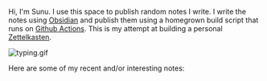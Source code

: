 Hi, I'm Sunu. I use this space to publish random notes I write. I write the notes 
using [Obsidian](https://obsidian.md/) and publish them using a homegrown build script
that runs on [Github Actions](https://github.com/sunu/public-notes/actions). This is my
attempt at building a personal [Zettelkasten](https://en.wikipedia.org/wiki/Zettelkasten).

![typing.gif](/assets/typing.gif)

Here are some of my recent and/or interesting notes: